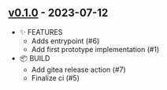 ## [v0.1.0](https://gitea.ocram85.com/OCram85/swarmproxy/releases/tag/v0.1.0) - 2023-07-12

* ✨ FEATURES
  * Adds entrypoint (#6)
  * Add first prototype implementation (#1)
* 📦 BUILD
  * Add gitea release action (#7)
  * Finalize ci (#5)
